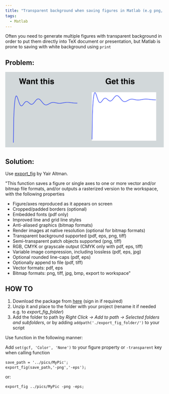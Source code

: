 ```yaml
---
title: "Transparent background when saving figures in Matlab (e.g png, eps etc.)"
tags:
  - Matlab
---
```


Often you need to generate multiple figures with transparent background in order to put them directly into TeX document or presentation, but Matlab is prone to saving with white background using `print` 

## Problem:
![Transparent vs non-transparent  background](/assets/images/transparent_background.png)

## Solution:
Use [export_fig](http://www.mathworks.com/matlabcentral/fileexchange/23629-export-fig) by Yair Altman. 

"This function saves a figure or single axes to one or more vector and/or bitmap file formats, and/or outputs a rasterized version to the workspace, with the following properties

- Figure/axes reproduced as it appears on screen 
- Cropped/padded borders (optional) 
- Embedded fonts (pdf only) 
- Improved line and grid line styles 
- Anti-aliased graphics (bitmap formats) 
- Render images at native resolution (optional for bitmap formats) 
- Transparent background supported (pdf, eps, png, tiff) 
- Semi-transparent patch objects supported (png, tiff) 
- RGB, CMYK or grayscale output (CMYK only with pdf, eps, tiff) 
- Variable image compression, including lossless (pdf, eps, jpg) 
- Optional rounded line-caps (pdf, eps) 
- Optionally append to file (pdf, tiff) 
- Vector formats: pdf, eps 
- Bitmap formats: png, tiff, jpg, bmp, export to workspace"

## HOW TO

1. Download the package from [here](http://www.mathworks.com/matlabcentral/fileexchange/23629-export-fig) (sign in if required)
2. Unzip it and place to the folder with your project (rename it if needed e.g. to *export_fig_folder*)
3. Add the folder to path by *Right Click -> Add to path -> Selected folders and subfolders*, or by adding `addpath('./export_fig_folder/')` to your script

Use function in the following manner:

Add `set(gcf, 'Color', 'None')` to your figure property or `-transparent` key when calling function  

    save_path = '../pics/MyPic';
    export_fig(save_path,'-png','-eps');

or:

    export_fig ../pics/MyPic -png -eps;

